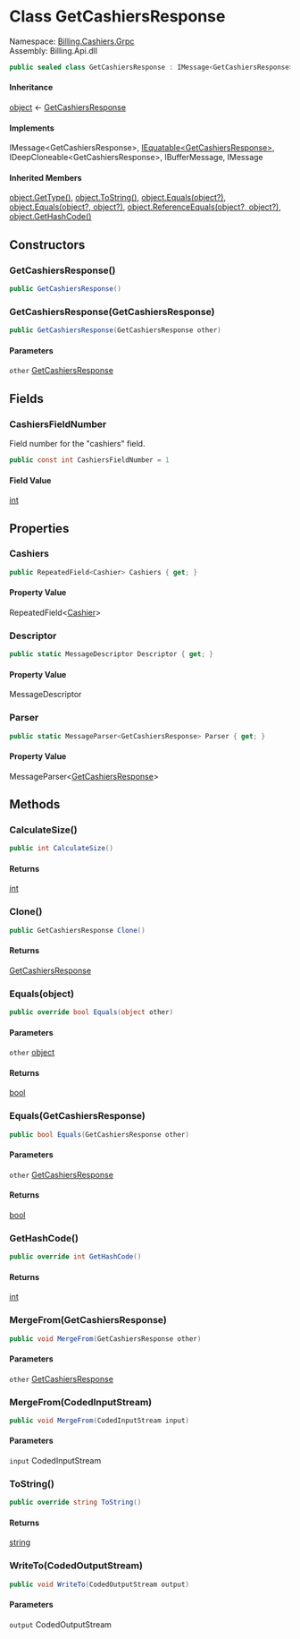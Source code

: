 # <a id="Billing_Cashiers_Grpc_GetCashiersResponse"></a> Class GetCashiersResponse

Namespace: [Billing.Cashiers.Grpc](Billing.Cashiers.Grpc.md)  
Assembly: Billing.Api.dll  

```csharp
public sealed class GetCashiersResponse : IMessage<GetCashiersResponse>, IEquatable<GetCashiersResponse>, IDeepCloneable<GetCashiersResponse>, IBufferMessage, IMessage
```

#### Inheritance

[object](https://learn.microsoft.com/dotnet/api/system.object) ← 
[GetCashiersResponse](Billing.Cashiers.Grpc.GetCashiersResponse.md)

#### Implements

IMessage<GetCashiersResponse\>, 
[IEquatable<GetCashiersResponse\>](https://learn.microsoft.com/dotnet/api/system.iequatable\-1), 
IDeepCloneable<GetCashiersResponse\>, 
IBufferMessage, 
IMessage

#### Inherited Members

[object.GetType\(\)](https://learn.microsoft.com/dotnet/api/system.object.gettype), 
[object.ToString\(\)](https://learn.microsoft.com/dotnet/api/system.object.tostring), 
[object.Equals\(object?\)](https://learn.microsoft.com/dotnet/api/system.object.equals\#system\-object\-equals\(system\-object\)), 
[object.Equals\(object?, object?\)](https://learn.microsoft.com/dotnet/api/system.object.equals\#system\-object\-equals\(system\-object\-system\-object\)), 
[object.ReferenceEquals\(object?, object?\)](https://learn.microsoft.com/dotnet/api/system.object.referenceequals), 
[object.GetHashCode\(\)](https://learn.microsoft.com/dotnet/api/system.object.gethashcode)

## Constructors

### <a id="Billing_Cashiers_Grpc_GetCashiersResponse__ctor"></a> GetCashiersResponse\(\)

```csharp
public GetCashiersResponse()
```

### <a id="Billing_Cashiers_Grpc_GetCashiersResponse__ctor_Billing_Cashiers_Grpc_GetCashiersResponse_"></a> GetCashiersResponse\(GetCashiersResponse\)

```csharp
public GetCashiersResponse(GetCashiersResponse other)
```

#### Parameters

`other` [GetCashiersResponse](Billing.Cashiers.Grpc.GetCashiersResponse.md)

## Fields

### <a id="Billing_Cashiers_Grpc_GetCashiersResponse_CashiersFieldNumber"></a> CashiersFieldNumber

Field number for the "cashiers" field.

```csharp
public const int CashiersFieldNumber = 1
```

#### Field Value

 [int](https://learn.microsoft.com/dotnet/api/system.int32)

## Properties

### <a id="Billing_Cashiers_Grpc_GetCashiersResponse_Cashiers"></a> Cashiers

```csharp
public RepeatedField<Cashier> Cashiers { get; }
```

#### Property Value

 RepeatedField<[Cashier](Billing.Cashiers.Grpc.Models.Cashier.md)\>

### <a id="Billing_Cashiers_Grpc_GetCashiersResponse_Descriptor"></a> Descriptor

```csharp
public static MessageDescriptor Descriptor { get; }
```

#### Property Value

 MessageDescriptor

### <a id="Billing_Cashiers_Grpc_GetCashiersResponse_Parser"></a> Parser

```csharp
public static MessageParser<GetCashiersResponse> Parser { get; }
```

#### Property Value

 MessageParser<[GetCashiersResponse](Billing.Cashiers.Grpc.GetCashiersResponse.md)\>

## Methods

### <a id="Billing_Cashiers_Grpc_GetCashiersResponse_CalculateSize"></a> CalculateSize\(\)

```csharp
public int CalculateSize()
```

#### Returns

 [int](https://learn.microsoft.com/dotnet/api/system.int32)

### <a id="Billing_Cashiers_Grpc_GetCashiersResponse_Clone"></a> Clone\(\)

```csharp
public GetCashiersResponse Clone()
```

#### Returns

 [GetCashiersResponse](Billing.Cashiers.Grpc.GetCashiersResponse.md)

### <a id="Billing_Cashiers_Grpc_GetCashiersResponse_Equals_System_Object_"></a> Equals\(object\)

```csharp
public override bool Equals(object other)
```

#### Parameters

`other` [object](https://learn.microsoft.com/dotnet/api/system.object)

#### Returns

 [bool](https://learn.microsoft.com/dotnet/api/system.boolean)

### <a id="Billing_Cashiers_Grpc_GetCashiersResponse_Equals_Billing_Cashiers_Grpc_GetCashiersResponse_"></a> Equals\(GetCashiersResponse\)

```csharp
public bool Equals(GetCashiersResponse other)
```

#### Parameters

`other` [GetCashiersResponse](Billing.Cashiers.Grpc.GetCashiersResponse.md)

#### Returns

 [bool](https://learn.microsoft.com/dotnet/api/system.boolean)

### <a id="Billing_Cashiers_Grpc_GetCashiersResponse_GetHashCode"></a> GetHashCode\(\)

```csharp
public override int GetHashCode()
```

#### Returns

 [int](https://learn.microsoft.com/dotnet/api/system.int32)

### <a id="Billing_Cashiers_Grpc_GetCashiersResponse_MergeFrom_Billing_Cashiers_Grpc_GetCashiersResponse_"></a> MergeFrom\(GetCashiersResponse\)

```csharp
public void MergeFrom(GetCashiersResponse other)
```

#### Parameters

`other` [GetCashiersResponse](Billing.Cashiers.Grpc.GetCashiersResponse.md)

### <a id="Billing_Cashiers_Grpc_GetCashiersResponse_MergeFrom_Google_Protobuf_CodedInputStream_"></a> MergeFrom\(CodedInputStream\)

```csharp
public void MergeFrom(CodedInputStream input)
```

#### Parameters

`input` CodedInputStream

### <a id="Billing_Cashiers_Grpc_GetCashiersResponse_ToString"></a> ToString\(\)

```csharp
public override string ToString()
```

#### Returns

 [string](https://learn.microsoft.com/dotnet/api/system.string)

### <a id="Billing_Cashiers_Grpc_GetCashiersResponse_WriteTo_Google_Protobuf_CodedOutputStream_"></a> WriteTo\(CodedOutputStream\)

```csharp
public void WriteTo(CodedOutputStream output)
```

#### Parameters

`output` CodedOutputStream

